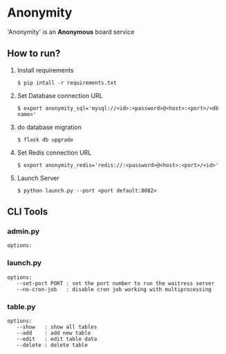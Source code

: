 # Anonymity
'Anonymity' is an **Anonymous** board service

## How to run?
1. Install requirements
   ```
   $ pip intall -r requirements.txt
   ```
2. Set Database connection URL
   ```
   $ export anonymity_sql='mysql://<id>:<password>@<host>:<port>/<db name>'
   ```
3. do database migration
   ```
   $ flask db upgrade
   ```
4. Set Redis connection URL
   ```
   $ export anonymity_redis='redis://:<password>@<host>:<port>/<id>'
   ```
4. Launch Server
   ```
   $ python launch.py --port <port default:8082>
   ```

## CLI Tools
### admin.py
```
options:
```

### launch.py
```
options:
   --set-port PORT : set the port number to run the waitress server
   --no-cron-job   : disable cron job working with multiprocessing 
```

### table.py
```
options:
   --show   : show all tables
   --add    : add new table
   --edit   : edit table data
   --delete : delete table
```
